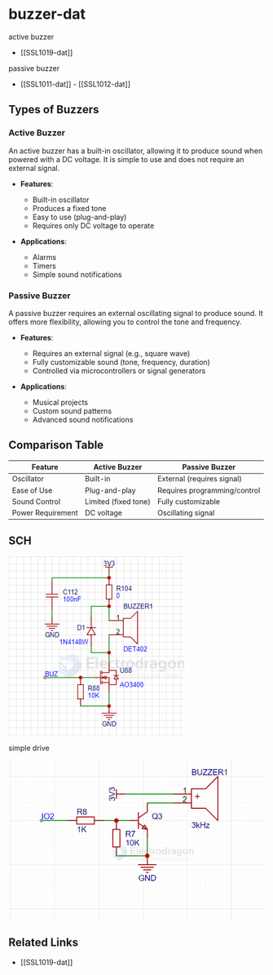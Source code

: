 
# buzzer-dat


active buzzer 
- [[SSL1019-dat]]

passive buzzer 
- [[SSL1011-dat]] - [[SSL1012-dat]]


## Types of Buzzers

### Active Buzzer
An active buzzer has a built-in oscillator, allowing it to produce sound when powered with a DC voltage. It is simple to use and does not require an external signal.

- **Features**:
  - Built-in oscillator
  - Produces a fixed tone
  - Easy to use (plug-and-play)
  - Requires only DC voltage to operate

- **Applications**:
  - Alarms
  - Timers
  - Simple sound notifications

### Passive Buzzer
A passive buzzer requires an external oscillating signal to produce sound. It offers more flexibility, allowing you to control the tone and frequency.

- **Features**:
  - Requires an external signal (e.g., square wave)
  - Fully customizable sound (tone, frequency, duration)
  - Controlled via microcontrollers or signal generators

- **Applications**:
  - Musical projects
  - Custom sound patterns
  - Advanced sound notifications

## Comparison Table

| Feature            | Active Buzzer                  | Passive Buzzer                 |
|---------------------|--------------------------------|---------------------------------|
| Oscillator          | Built-in                      | External (requires signal)     |
| Ease of Use         | Plug-and-play                 | Requires programming/control   |
| Sound Control       | Limited (fixed tone)          | Fully customizable             |
| Power Requirement   | DC voltage                    | Oscillating signal             |



## SCH 

![](2025-08-19-16-54-01.png)

simple drive 

![](2025-08-21-18-53-59.png)

## Related Links
- [[SSL1019-dat]]
